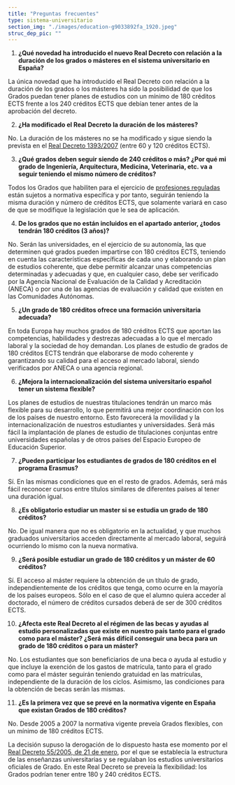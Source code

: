 ```yaml
---
title: "Preguntas frecuentes"
type: sistema-universitario
section_img: "./images/education-g9033892fa_1920.jpeg"
struc_dep_pic: ""
---
```


1. **¿Qué novedad ha introducido el nuevo Real Decreto con relación a la duración de los grados o másteres en el sistema universitario en España?**

La única novedad que ha introducido el Real Decreto con relación a la duración de los grados o los másteres ha sido la posibilidad de que los Grados puedan tener planes de estudios con un mínimo de 180 créditos ECTS frente a los 240 créditos ECTS que debían tener antes de la aprobación del decreto.

2. **¿Ha modificado el Real Decreto la duración de los másteres?**

No. La duración de los másteres no se ha modificado y sigue siendo la prevista en el [Real Decreto 1393/2007](https://www.boe.es/buscar/act.php?id=BOE-A-2007-18770) (entre 60 y 120 créditos ECTS).

3. **¿Qué grados deben seguir siendo de 240 créditos o más? ¿Por qué mi grado de Ingeniería, Arquitectura, Medicina, Veterinaria, etc. va a seguir teniendo el mismo número de créditos?**

Todos los Grados que habiliten para el ejercicio de [profesiones reguladas](https://www.universidades.gob.es/portal/site/MICINN/menuitem.7eeac5cd345b4f34f09dfd1001432ea0/?vgnextoid=a600988b5c3a4610VgnVCM1000001d04140aRCRD) están sujetos a normativa específica y por tanto, seguirán teniendo la misma duración y número de créditos ECTS, que solamente variará en caso de que se modifique la legislación que le sea de aplicación. 

4. **De los grados que no están incluidos en el apartado anterior, ¿todos tendrán 180 créditos (3 años)?**

No. Serán las universidades, en el ejercicio de su autonomía, las que determinen qué grados pueden impartirse con 180 créditos ECTS, teniendo en cuenta las características específicas de cada uno y elaborando un plan de estudios coherente, que debe permitir alcanzar unas competencias determinadas y adecuadas y que, en cualquier caso, debe ser verificado por la Agencia Nacional de Evaluación de la Calidad y Acreditación (ANECA) o por una de las agencias de evaluación y calidad que existen en las Comunidades Autónomas.

5. **¿Un grado de 180 créditos ofrece una formación universitaria adecuada?**

En toda Europa hay muchos grados de 180 créditos ECTS que aportan las competencias, habilidades y destrezas adecuadas a lo que el mercado laboral y la sociedad de hoy demandan. Los planes de estudio de grados de 180 créditos ECTS tendrán que elaborarse de modo coherente y garantizando su calidad para el acceso al mercado laboral, siendo verificados por ANECA o una agencia regional.

6. **¿Mejora la internacionalización del sistema universitario español tener un sistema flexible?**

Los planes de estudios de nuestras titulaciones tendrán un marco más flexible para su desarrollo, lo que permitirá una mejor coordinación con los de los países de nuestro entorno. Esto favorecerá la movilidad y la internacionalización de nuestros estudiantes y universidades. Será más fácil la implantación de planes de estudio de titulaciones conjuntas entre universidades españolas y de otros países del Espacio Europeo de Educación Superior. 

7. **¿Pueden participar los estudiantes de grados de 180 créditos en el programa Erasmus?**

Sí. En las mismas condiciones que en el resto de grados. Además, será más fácil reconocer cursos entre títulos similares de diferentes países al tener una duración igual.

8. **¿Es obligatorio estudiar un master si se estudia un grado de 180 créditos?**

No. De igual manera que no es obligatorio en la actualidad, y que muchos graduados universitarios acceden directamente al mercado laboral, seguirá ocurriendo lo mismo con la nueva normativa.

9. **¿Será posible estudiar un grado de 180 créditos y un máster de 60 créditos?**

Sí. El acceso al máster requiere la obtención de un título de grado, independientemente de los créditos que tenga, como ocurre en la mayoría de los países europeos. Sólo en el caso de que el alumno quiera acceder al doctorado, el número de créditos cursados deberá de ser de 300 créditos ECTS.

10. **¿Afecta este Real Decreto al el régimen de las becas y ayudas al estudio personalizadas que existe en nuestro país tanto para el grado como para el máster? ¿Será más difícil conseguir una beca para un grado de 180 créditos o para un máster?**

No. Los estudiantes que son beneficiarios de una beca o ayuda al estudio y que incluye la exención de los gastos de matrícula, tanto para el grado como para el máster seguirán teniendo gratuidad en las matrículas, independiente de la duración de los ciclos. Asimismo, las condiciones para la obtención de becas serán las mismas.

11. **¿Es la primera vez que se prevé en la normativa vigente en España que existan Grados de 180 créditos?**

No. Desde 2005 a 2007 la normativa vigente preveía Grados flexibles, con un mínimo de 180 créditos ECTS.

La decisión supuso la derogación de lo dispuesto hasta ese momento por el [Real Decreto 55/2005, de 21 de enero](https://www.universidades.gob.es/portal/site/universidades/menuitem.78fe777017742d34e0acc310026041a0/?vgnextoid=f300e6f894850710VgnVCM1000002006140aRCRD#:~:text=Real%20Decreto%2055/2005%2C%20de%2021%20de%20enero), por el que se establecía la estructura de las enseñanzas universitarias y se regulaban los estudios universitarios oficiales de Grado. En este Real Decreto se preveía la flexibilidad: los Grados podrían tener entre 180 y 240 créditos ECTS.